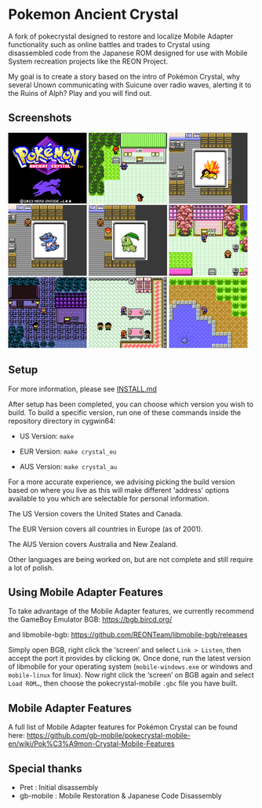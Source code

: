 # Pokemon Ancient Crystal 

A fork of pokecrystal designed to restore and localize Mobile Adapter functionality such as online battles and trades to Crystal using disassembled code from the Japanese ROM designed for use with Mobile System recreation projects like the REON Project.

My goal is to create a story based on the intro of Pokémon Crystal, why several Unown communicating with Suicune over radio waves, alerting it to the Ruins of Alph? Play and you will find out.

## Screenshots

![Intro](/screenshots/intro.png)
![New Bark Town](/screenshots/newbark-town.png)
![Cyndaquil](/screenshots/cyndaquil.png)
![Totodile](/screenshots/totodile.png)
![Chicorita](/screenshots/chikorita.png)
![Cherrygrove City](/screenshots/cherrygrove-city.png)
![Violet City](/screenshots/violet-city.png)
![Route 35](/screenshots/route-35.png)
![National Park](/screenshots/national-park.png)

## Setup

For more information, please see [INSTALL.md](INSTALL.md)

After setup has been completed, you can choose which version you wish to build.
To build a specific version, run one of these commands inside the repository directory in cygwin64:

- US Version:   `make`

- EUR Version:	`make crystal_eu` 

- AUS Version:	`make crystal_au`

For a more accurate experience, we advising picking the build version based on where you live as this will make different 'address' options available to you which are selectable for personal information.

The US Version covers the United States and Canada.

The EUR Version covers all countries in Europe (as of 2001).

The AUS Version covers Australia and New Zealand.

Other languages are being worked on, but are not complete and still require a lot of polish.

## Using Mobile Adapter Features

To take advantage of the Mobile Adapter features, we currently recommend the GameBoy Emulator BGB:
https://bgb.bircd.org/

and libmobile-bgb:
https://github.com/REONTeam/libmobile-bgb/releases

Simply open BGB, right click the ‘screen’ and select `Link > Listen`, then accept the port it provides by clicking `OK`.
Once done, run the latest version of libmobile for your operating system (`mobile-windows.exe` or windows and `mobile-linux` for linux).
Now right click the ‘screen’ on BGB again and select `Load ROM…`, then choose the pokecrystal-mobile `.gbc` file you have built.

## Mobile Adapter Features

A full list of Mobile Adapter features for Pokémon Crystal can be found here:
https://github.com/gb-mobile/pokecrystal-mobile-en/wiki/Pok%C3%A9mon-Crystal-Mobile-Features

## Special thanks

- Pret           : Initial disassembly
- gb-mobile      : Mobile Restoration & Japanese Code Disassembly

